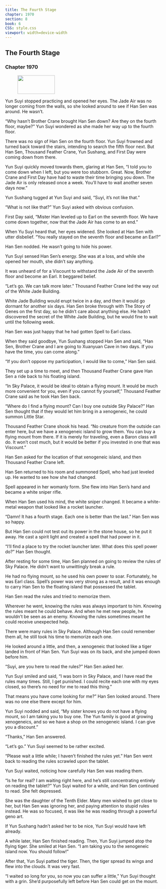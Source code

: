 ```yaml
---
title: The Fourth Stage
chapter: 1970
section: 8
book: 6
CSS: style.css
viewport: width=device-width
---
```


## The Fourth Stage

### Chapter 1970

<figure>
	<img src="../Images/gem.gif" alt="" id="gem" width="120" height="60" />
</figure>

Yun Suyi stopped practicing and opened her eyes. The Jade Air was no longer coming from the walls, so she looked around to see if Han Sen was around. He wasn’t.

“Why hasn’t Brother Crane brought Han Sen down? Are they on the fourth floor, maybe?” Yun Suyi wondered as she made her way up to the fourth floor.

There was no sign of Han Sen on the fourth floor. Yun Suyi frowned and turned back toward the stairs, intending to search the fifth floor next. But Han Sen, Thousand Feather Crane, Yun Sushang, and First Day were coming down from there.

Yun Suyi quickly moved towards them, glaring at Han Sen, “I told you to come down when I left, but you were too stubborn. Great. Now, Brother Crane and First Day have had to waste their time bringing you down. The Jade Air is only released once a week. You’ll have to wait another seven days now.”

Yun Sushang tugged at Yun Suyi and said, “Suyi, it’s not like that.”

“What is not like that?” Yun Suyi asked with obvious confusion.

First Day said, “Mister Han leveled up to Earl on the seventh floor. We have come down together, now that the Jade Air has come to an end.”

When Yu Suyi heard that, her eyes widened. She looked at Han Sen with utter disbelief. “You really stayed on the seventh floor and became an Earl?”

Han Sen nodded. He wasn’t going to hide his power.

Yun Suyi sensed Han Sen’s energy. She was at a loss, and while she opened her mouth, she didn’t say anything.

It was unheard of for a Viscount to withstand the Jade Air of the seventh floor and become an Earl. It beggared belief.

“Let’s go. We can talk more later.” Thousand Feather Crane led the way out of the White Jade Building.

White Jade Building would erupt twice in a day, and then it would go dormant for another six days. Han Sen broke through with The Story of Genes on the first day, so he didn’t care about anything else. He hadn’t discovered the secret of the White Jade Building, but he would fine to wait until the following week.

Han Sen was just happy that he had gotten Spell to Earl class.

When they said goodbye, Yun Sushang stopped Han Sen and said, “Han Sen, Brother Crane and I are going to Xuanyuan Cave in two days. If you have the time, you can come along.”

“If you don’t oppose my participation, I would like to come,” Han Sen said.

They set up a time to meet, and then Thousand Feather Crane gave Han Sen a ride back to his floating island.

“In Sky Palace, it would be ideal to obtain a flying mount. It would be much more convenient for you, even if you cannot fly yourself,” Thousand Feather Crane said as he took Han Sen back.

“Where do I find a flying mount? Can I buy one outside Sky Palace?” Han Sen thought that if they would let him bring in a xenogeneic, he could summon Little Star.

Thousand Feather Crane shook his head. “No creature from the outside can enter here, but we have a xenogeneic island to grow them. You can buy a flying mount from there. If it is merely for traveling, even a Baron class will do. It won’t cost much, but it would be better if you invested in one that was Viscount.”

Han Sen asked for the location of that xenogeneic island, and then Thousand Feather Crane left.

Han Sen returned to his room and summoned Spell, who had just leveled up. He wanted to see how she had changed.

Spell appeared in her womanly form. She flew into Han Sen’s hand and became a white sniper rifle.

When Han Sen used his mind, the white sniper changed. It became a white-metal weapon that looked like a rocket launcher.

“Damn! It has a fourth stage. Each one is better than the last.” Han Sen was so happy.

But Han Sen could not test out its power in the stone house, so he put it away. He cast a spirit light and created a spell that had power in it.

“I’ll find a place to try the rocket launcher later. What does this spell power do?” Han Sen thought.

After resting for some time, Han Sen planned on going to review the rules of Sky Palace. He didn’t want to unwittingly break a rule.

He had no flying mount, so he used his own power to soar. Fortunately, he was Earl class. Spell’s power was very strong as a result, and it was enough to carry Han Sen to the floating island that possessed the tablet.

Han Sen read the rules and tried to memorize them.

Wherever he went, knowing the rules was always important to him. Knowing the rules meant he could behave. And when he met new people, he wouldn’t be seen as an enemy. Knowing the rules sometimes meant he could receive unexpected help.

There were many rules in Sky Palace. Although Han Sen could remember them all, he still took his time to memorize each one.

He looked around a little, and then, a xenogeneic that looked like a tiger landed in front of Han Sen. Yun Suyi was on its back, and she jumped down before him.

“Suyi, are you here to read the rules?” Han Sen asked her.

Yun Suyi smiled and said, “I was born in Sky Palace, and I have read the rules many times. Still, I get punished. I could recite each one with my eyes closed, so there’s no need for me to read this thing.”

That means you have come looking for me?” Han Sen looked around. There was no one else there except for him.

Yun Suyi nodded and said, “My sister knows you do not have a flying mount, so I am taking you to buy one. The Yun family is good at growing xenogeneics, and so we have a shop on the xenogeneic island. I can give you a discount.”

“Thanks,” Han Sen answered.

“Let’s go.” Yun Suyi seemed to be rather excited.

“Please wait a little while; I haven’t finished the rules yet.” Han Sen went back to reading the rules scrawled upon the tablet.

Yun Suyi waited, noticing how carefully Han Sen was reading them.

“Is he for real? I am waiting right here, and he’s still concentrating entirely on reading the tablet?” Yun Suyi waited for a while, and Han Sen continued to read. She felt depressed.

She was the daughter of the Tenth Elder. Many men wished to get close to her, but Han Sen was ignoring her, and paying attention to stupid rules instead. He was so focused, it was like he was reading through a powerful geno art.

If Yun Sushang hadn’t asked her to be nice, Yun Suyi would have left already.

A while later, Han Sen finished reading. Then, Yun Suyi jumped atop the flying tiger. She smiled at Han Sen. “I am taking you to the xenogeneic island now. You should follow!”

After that, Yun Suyi patted the tiger. Then, the tiger spread its wings and flew into the clouds. It was very fast.

“I waited so long for you, so now you can suffer a little,” Yun Suyi thought with a grin. She’d purposefully left before Han Sen could get on the mount.